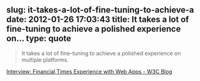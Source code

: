 slug: it-takes-a-lot-of-fine-tuning-to-achieve-a
date: 2012-01-26 17:03:43
title: It takes a lot of fine-tuning to achieve a polished experience on...
type: quote
---

> It takes a lot of fine-tuning to achieve a polished experience on multiple platforms.

[Interview: Financial Times Experience with Web Apps - W3C Blog](http://www.w3.org/QA/2012/01/interview_financial_times_expe.html)
